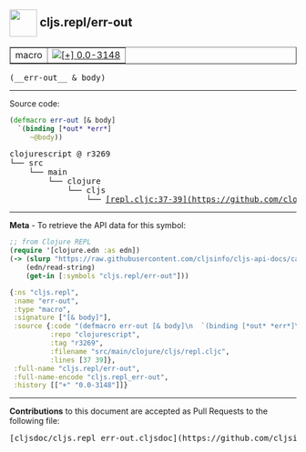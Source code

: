 ## <img width="48px" valign="middle" src="http://i.imgur.com/Hi20huC.png"> cljs.repl/err-out

 <table border="1">
<tr>

<td>macro</td>
<td><a href="https://github.com/cljsinfo/cljs-api-docs/tree/0.0-3148"><img valign="middle" alt="[+] 0.0-3148" src="https://img.shields.io/badge/+-0.0--3148-lightgrey.svg"></a> </td>
</tr>
</table>

 <samp>
(__err-out__ & body)<br>
</samp>

---





Source code:

```clj
(defmacro err-out [& body]
  `(binding [*out* *err*]
     ~@body))
```

 <pre>
clojurescript @ r3269
└── src
    └── main
        └── clojure
            └── cljs
                └── <ins>[repl.cljc:37-39](https://github.com/clojure/clojurescript/blob/r3269/src/main/clojure/cljs/repl.cljc#L37-L39)</ins>
</pre>


---

__Meta__ - To retrieve the API data for this symbol:

```clj
;; from Clojure REPL
(require '[clojure.edn :as edn])
(-> (slurp "https://raw.githubusercontent.com/cljsinfo/cljs-api-docs/catalog/cljs-api.edn")
    (edn/read-string)
    (get-in [:symbols "cljs.repl/err-out"]))
```

```clj
{:ns "cljs.repl",
 :name "err-out",
 :type "macro",
 :signature ["[& body]"],
 :source {:code "(defmacro err-out [& body]\n  `(binding [*out* *err*]\n     ~@body))",
          :repo "clojurescript",
          :tag "r3269",
          :filename "src/main/clojure/cljs/repl.cljc",
          :lines [37 39]},
 :full-name "cljs.repl/err-out",
 :full-name-encode "cljs.repl_err-out",
 :history [["+" "0.0-3148"]]}

```

---

__Contributions__ to this document are accepted as Pull Requests to the following file:

 <pre>
[cljsdoc/cljs.repl_err-out.cljsdoc](https://github.com/cljsinfo/cljs-api-docs/blob/master/cljsdoc/cljs.repl_err-out.cljsdoc)
</pre>

